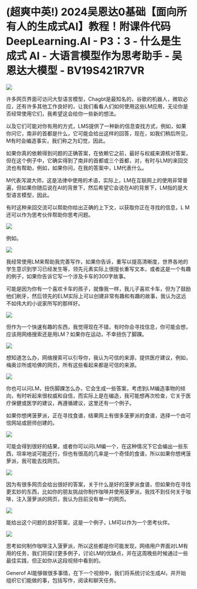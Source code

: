 # (超爽中英!) 2024吴恩达0基础【面向所有人的生成式AI】教程！附课件代码 DeepLearning.AI - P3：3 - 什么是生成式 AI - 大语言模型作为思考助手 - 吴恩达大模型 - BV19S421R7VR

![](img/de8ab20c531fe14a4e28b73789cbf104_0.png)

许多网页界面可访问大型语言模型，Chagbt是最知名的，谷歌的机器人，微软必应，还有许多其他工作良好的，让我们看看人们如何使用这些LM应用，无论你是否经常使用它们，我希望这会给你一些新的想法。

以及它们可能对你有用的方式，LMS提供了一种新的信息查找方式，例如，如果你问它，南非的首都是什么，它可能会给出这样的回答，现在，如我们稍后所见，M有时会编造事实，我们称之为幻觉，因此。

如果你真的依赖得到问题的正确答案，在依赖它之前，最好与权威来源核对答案，但在这个例子中，它确实得到了南非的首都或三个首都，对，有时与LM的来回交流也有帮助，例如，如果你问，在我的答案中，LM代表什么。

M代表泻湖大师，这是法律中使用的术语，实际上，LM在互联网上的使用非常普遍，但如果你随后说在AI的背景下，然后希望它会说在AI的背景下，LM指的是大型语言模型，因此。

有时这种来回交流可以帮助你给出正确的上下文，以获取你正在寻找的信息，L M还可以作为思考伙伴帮助你思考问题。



![](img/de8ab20c531fe14a4e28b73789cbf104_2.png)

例如。

![](img/de8ab20c531fe14a4e28b73789cbf104_4.png)

我经常使用LM来帮助我完善写作，如果你告诉，重写以提高清晰度，世界各地的学生意识到学习已经发生等，领先元素实际上很擅长重写文本，或者这是一个有趣的例子，如果你告诉它写一个涉及卡车的300字故事。

可能是因为你有一个喜欢卡车的孩子，就像我一样，我儿子喜欢卡车，但为了鼓励他们刷牙，然后领先的ELM实际上可以创建非常有趣和有趣的故事，我认为这远不如伟大的小说家所写的那样好。



![](img/de8ab20c531fe14a4e28b73789cbf104_6.png)

但作为一个快速有趣的东西，我觉得现在不错，有时你会寻找信息，你可能会想，应该用网络搜索还是用LM？如果你在运动，不幸扭伤了脚踝。



![](img/de8ab20c531fe14a4e28b73789cbf104_8.png)

想知道怎么办，网络搜索可以引导你，我认为可信的来源，提供医疗建议，例如，梅奥诊所或哈佛的网页，所有这些看起来都是可信的来源。



![](img/de8ab20c531fe14a4e28b73789cbf104_10.png)

你也可以问LM，扭伤脚踝怎么办，它会生成一些答案，考虑到LM编造事物的倾向，有时听起来很权威和自信，而实际上是在编造，我可能想再次检查，它关于医疗保健或医学的建议，再遵循建议，这里还有一个例子。

如果你想烤菠萝派，正在寻找食谱，结果网上有很多菠萝派的食谱，选择一个由可信网站或厨师创建的。

![](img/de8ab20c531fe14a4e28b73789cbf104_12.png)

可能会得到很好的结果，或者你可以问LM编一个，在这种情况下它会编出一些东西，坦率地说可能还行，但也有很高的几率是一个奇怪的食谱，所以如果你想烤菠萝派，我可能去找网页。



![](img/de8ab20c531fe14a4e28b73789cbf104_14.png)

因为有很多网页会给出很好的答案，关于什么是好的菠萝派食谱，但如果你在寻找更玄妙的东西，比如你的朋友挑战你制作咖啡并使用菠萝派，我找不到任何关于咖啡，注入菠萝派的网页，我认为目前没有单一的网页。



![](img/de8ab20c531fe14a4e28b73789cbf104_16.png)

能给出这个问题的良好答案，这是一个例子，LM可以作为一个思考伙伴。

![](img/de8ab20c531fe14a4e28b73789cbf104_18.png)

思考如何制作咖啡注入菠萝派，所以这些都是你可能发现，网络用户界面对LM有用的任务，我们将探讨更多例子，讨论LM的优缺点，并在这周晚些时候通过一些最佳实践，但正如你从这段视频中看到的。

Generof AI能够做很多事情，在下一个视频中，我们将系统讨论生成AI，并开始组织它们能做的事，包括写作，阅读和聊天任务。

